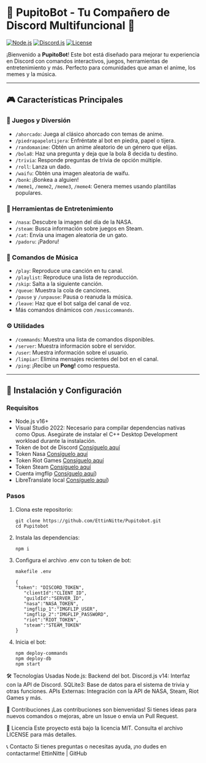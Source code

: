 # 🐻 PupitoBot - Tu Compañero de Discord Multifuncional 🐻

[![Node.js](https://img.shields.io/badge/Node.js-v16%2B-green)](https://nodejs.org/) 
[![Discord.js](https://img.shields.io/badge/Discord.js-v14-blue)](https://discord.js.org/) 
[![License](https://img.shields.io/badge/License-MIT-yellow)](./LICENSE)

¡Bienvenido a **PupitoBot**! Este bot está diseñado para mejorar tu experiencia en Discord con comandos interactivos, juegos, herramientas de entretenimiento y más. Perfecto para comunidades que aman el anime, los memes y la música.

---

## 🎮 Características Principales

### 👾 Juegos y Diversión
- `/ahorcado`: Juega al clásico ahorcado con temas de anime.
- `/piedrapapelotijera`: Enfréntate al bot en piedra, papel o tijera.
- `/randomanime`: Obtén un anime aleatorio de un género que elijas.
- `/bola8`: Haz una pregunta y deja que la bola 8 decida tu destino.
- `/trivia`: Responde preguntas de trivia de opción múltiple.
- `/roll`: Lanza un dado.
- `/waifu`: Obtén una imagen aleatoria de waifu.
- `/bonk`: ¡Bonkea a alguien!
- `/meme1`, `/meme2`, `/meme3`, `/meme4`: Genera memes usando plantillas populares.

### 🌌 Herramientas de Entretenimiento
- `/nasa`: Descubre la imagen del día de la NASA.
- `/steam`: Busca información sobre juegos en Steam.
- `/cat`: Envía una imagen aleatoria de un gato.
- `/padoru`: ¡Padoru!

### 🎵 Comandos de Música
- `/play`: Reproduce una canción en tu canal.
- `/playlist`: Reproduce una lista de reproducción.
- `/skip`: Salta a la siguiente canción.
- `/queue`: Muestra la cola de canciones.
- `/pause` y `/unpause`: Pausa o reanuda la música.
- `/leave`: Haz que el bot salga del canal de voz.
- Más comandos dinámicos con `/musiccommands`.

### ⚙️ Utilidades
- `/commands`: Muestra una lista de comandos disponibles.
- `/server`: Muestra información sobre el servidor.
- `/user`: Muestra información sobre el usuario.
- `/limpiar`: Elimina mensajes recientes del bot en el canal.
- `/ping`: ¡Recibe un **Pong!** como respuesta.

---

## 🐻 Instalación y Configuración

### Requisitos
- Node.js v16+
- Visual Studio 2022: Necesario para compilar dependencias nativas como Opus. Asegúrate de instalar el C++ Desktop Development workload durante la instalación.
- Token de bot de Discord [Consíguelo aquí](https://discord.com/developers/applications)
- Token Nasa  [Consíguelo aquí](https://api.nasa.gov/)
- Token Riot Games  [Consíguelo aquí](https://developer.riotgames.com/)
- Token Steam  [Consíguelo aquí](https://steamcommunity.com/dev?l=spanish)
- Cuenta imgflip  [Consíguelo aquí](https://imgflip.com/))
- LibreTranslate local  [Consíguelo aquí](https://github.com/LibreTranslate/LibreTranslate))

### Pasos
1. Clona este repositorio:
   ```
   git clone https://github.com/EttinNitte/Pupitobot.git
   cd Pupitobot
   ``` 
2. Instala las dependencias:
   ```
   npm i
   ```
3. Configura el archivo .env con tu token de bot:
    ```
    makefile .env
    ```
    ```
    {
   	"token": "DISCORD_TOKEN",
       "clientId":"CLIENT_ID",
       "guildId":"SERVER_ID",
       "nasa":"NASA_TOKEN",
       "imgflip_1":"IMGFLIP_USER",
       "imgflip_2":"IMGFLIP_PASSWORD",
       "riot":"RIOT_TOKEN",
       "steam":"STEAM_TOKEN"
   }
    ```
4. Inicia el bot:
    ```
    npm deploy-commands
    npm deploy-db
    npm start
    
    ```
🛠 Tecnologías Usadas
Node.js: Backend del bot.
Discord.js v14: Interfaz con la API de Discord.
SQLite3: Base de datos para el sistema de trivia y otras funciones.
APIs Externas: Integración con la API de NASA, Steam, Riot Games y más.

📝 Contribuciones
¡Las contribuciones son bienvenidas! Si tienes ideas para nuevos comandos o mejoras, abre un Issue o envía un Pull Request.

📄 Licencia
Este proyecto está bajo la licencia MIT. Consulta el archivo LICENSE para más detalles.

📞 Contacto
Si tienes preguntas o necesitas ayuda, ¡no dudes en contactarme!
EttinNitte | GitHub

